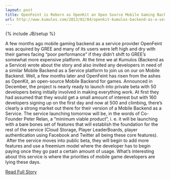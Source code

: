 ```yaml
---
layout: post
title: OpenFeint is Reborn as OpenKit an Open Source Mobile Gaming Backend
url: http://www.kumulos.com/2013/02/04/openkit-kumulos-backend-as-a-service/
---
```

{% include JB/setup %}<p>  A few months ago mobile gaming backend as a service provider OpenFeint was acquired by GREE and many of its users were left high and dry with their games facing “poor performance” if they didn’t shift to GREE’s somewhat more expensive platform.  At the time we at Kumulos (Backend as a Service) wrote about the story and also invited any developers in need of a similar Mobile Backend as a Service platform to join us on our on Mobile Backend.  Well, a few months later and OpenFeint has risen from the ashes as OpenKit, an open-source Mobile Backend for games.  Announced in December, the project is nearly ready to launch into private beta with 50 developers being initially involved in making everything work.  At first they had assumed that they would get a small amount of interest but with 160 developers signing up on the first day and now at 500 and climbing, there’s clearly a strong market out there for their version of a Mobile Backend as a Service.  The service launching tomorrow will be, in the words of Co-Founder Peter Relan, a “minimum viable product”, i.  e.  it will be launching with a bare bones set of features that will establish the foundation for the rest of the service (Cloud Storage, Player LeaderBoards, player authentication using Facebook and Twitter all being these core features).   After the service moves into public beta, they will begin to add more features and use a freemium model where the developer has to begin paying once they go past a certain amount of usage.  What’s interesting about this service is where the priorities of mobile game developers are lying these days.<br />
<p><a href="http://www.kumulos.com/2013/02/04/openkit-kumulos-backend-as-a-service/">Read Full Story</a></p>
